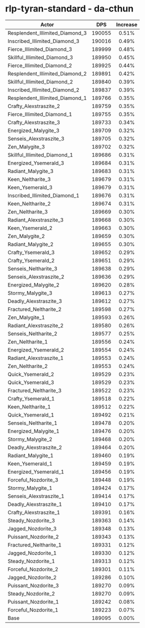 # rlp-tyran-standard - da-cthun
| Actor | DPS | Increase |
|---|:---:|:---:|
|Resplendent_Illimited_Diamond_3|190055|0.51%|
|Inscribed_Illimited_Diamond_3|190016|0.49%|
|Fierce_Illimited_Diamond_3|189999|0.48%|
|Skillful_Illimited_Diamond_3|189950|0.45%|
|Fierce_Illimited_Diamond_2|189925|0.44%|
|Resplendent_Illimited_Diamond_2|189891|0.42%|
|Skillful_Illimited_Diamond_2|189840|0.39%|
|Inscribed_Illimited_Diamond_2|189837|0.39%|
|Resplendent_Illimited_Diamond_1|189766|0.35%|
|Crafty_Alexstraszite_2|189759|0.35%|
|Fierce_Illimited_Diamond_1|189755|0.35%|
|Crafty_Alexstraszite_3|189733|0.34%|
|Energized_Malygite_3|189709|0.32%|
|Senseis_Alexstraszite_3|189705|0.32%|
|Zen_Malygite_3|189702|0.32%|
|Skillful_Illimited_Diamond_1|189686|0.31%|
|Energized_Ysemerald_3|189684|0.31%|
|Radiant_Malygite_3|189683|0.31%|
|Keen_Neltharite_3|189679|0.31%|
|Keen_Ysemerald_3|189679|0.31%|
|Inscribed_Illimited_Diamond_1|189676|0.31%|
|Keen_Neltharite_2|189674|0.31%|
|Zen_Neltharite_3|189669|0.30%|
|Radiant_Alexstraszite_3|189668|0.30%|
|Keen_Ysemerald_2|189663|0.30%|
|Zen_Malygite_2|189659|0.30%|
|Radiant_Malygite_2|189655|0.30%|
|Crafty_Ysemerald_3|189652|0.29%|
|Crafty_Ysemerald_2|189651|0.29%|
|Senseis_Neltharite_3|189638|0.29%|
|Senseis_Alexstraszite_2|189636|0.29%|
|Energized_Malygite_2|189620|0.28%|
|Stormy_Malygite_3|189613|0.27%|
|Deadly_Alexstraszite_3|189612|0.27%|
|Fractured_Neltharite_2|189598|0.27%|
|Zen_Malygite_1|189593|0.26%|
|Radiant_Alexstraszite_2|189580|0.26%|
|Senseis_Neltharite_2|189577|0.25%|
|Zen_Neltharite_1|189556|0.24%|
|Energized_Ysemerald_2|189554|0.24%|
|Radiant_Alexstraszite_1|189553|0.24%|
|Zen_Neltharite_2|189553|0.24%|
|Quick_Ysemerald_2|189529|0.23%|
|Quick_Ysemerald_3|189529|0.23%|
|Fractured_Neltharite_3|189522|0.23%|
|Crafty_Ysemerald_1|189518|0.22%|
|Keen_Neltharite_1|189512|0.22%|
|Quick_Ysemerald_1|189492|0.21%|
|Senseis_Neltharite_1|189478|0.20%|
|Energized_Malygite_1|189476|0.20%|
|Stormy_Malygite_2|189468|0.20%|
|Deadly_Alexstraszite_2|189464|0.20%|
|Radiant_Malygite_1|189460|0.19%|
|Keen_Ysemerald_1|189459|0.19%|
|Energized_Ysemerald_1|189456|0.19%|
|Forceful_Nozdorite_3|189448|0.19%|
|Stormy_Malygite_1|189424|0.17%|
|Senseis_Alexstraszite_1|189414|0.17%|
|Deadly_Alexstraszite_1|189410|0.17%|
|Crafty_Alexstraszite_1|189391|0.16%|
|Steady_Nozdorite_3|189363|0.14%|
|Jagged_Nozdorite_3|189348|0.13%|
|Puissant_Nozdorite_2|189343|0.13%|
|Fractured_Neltharite_1|189331|0.12%|
|Jagged_Nozdorite_1|189330|0.12%|
|Steady_Nozdorite_1|189313|0.12%|
|Forceful_Nozdorite_2|189301|0.11%|
|Jagged_Nozdorite_2|189286|0.10%|
|Puissant_Nozdorite_3|189270|0.09%|
|Steady_Nozdorite_2|189270|0.09%|
|Puissant_Nozdorite_1|189242|0.08%|
|Forceful_Nozdorite_1|189223|0.07%|
|Base|189095|0.00%|
